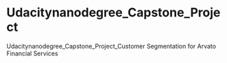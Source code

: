 # Udacitynanodegree_Capstone_Project
Udacitynanodegree_Capstone_Project_Customer Segmentation for Arvato Financial Services
